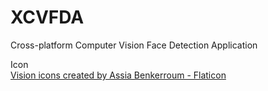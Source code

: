 # XCVFDA
Cross-platform Computer Vision Face Detection Application

Icon
<br>
<a href="https://www.flaticon.com/free-icons/vision" title="vision icons">Vision icons created by Assia Benkerroum  - Flaticon</a>